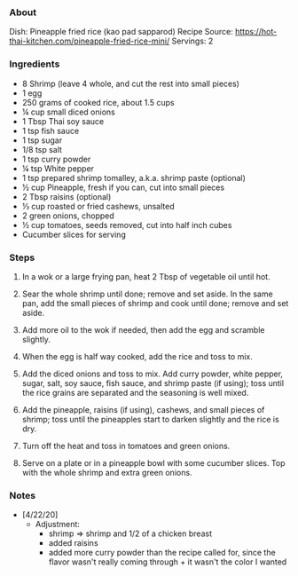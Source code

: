 ### About
Dish: Pineapple fried rice (kao pad sapparod)
Recipe Source: https://hot-thai-kitchen.com/pineapple-fried-rice-mini/
Servings: 2

### Ingredients
- 8 Shrimp (leave 4 whole, and cut the rest into small pieces)
- 1 egg
- 250 grams of cooked rice, about 1.5 cups
- ¼ cup small diced onions
- 1 Tbsp Thai soy sauce
- 1 tsp fish sauce
- 1 tsp sugar
- 1/8 tsp salt
- 1 tsp curry powder
- ¼ tsp White pepper
- 1 tsp prepared shrimp tomalley, a.k.a. shrimp paste (optional)
- ½ cup Pineapple, fresh if you can, cut into small pieces
- 2 Tbsp raisins (optional)
- ⅓ cup roasted or fried cashews, unsalted
- 2 green onions, chopped
- ½ cup tomatoes, seeds removed, cut into half inch cubes
- Cucumber slices for serving 

### Steps
1) In a wok or a large frying pan, heat 2 Tbsp of vegetable oil until hot. 
2) Sear the whole shrimp until done; remove and set aside. In the same pan, add the small pieces of shrimp and cook until done; remove and set aside.

3) Add more oil to the wok if needed, then add the egg and scramble slightly. 
4) When the egg is half way cooked, add the rice and toss to mix. 
5) Add the diced onions and toss to mix. Add curry powder, white pepper, sugar, salt, soy sauce, fish sauce, and shrimp paste (if using); toss until the rice grains are separated and the seasoning is well mixed. 
6) Add the pineapple, raisins (if using), cashews, and small pieces of shrimp; toss until the pineapples start to darken slightly and the rice is dry. 
7) Turn off the heat and toss in tomatoes and green onions.

8) Serve on a plate or in a pineapple bowl with some cucumber slices. Top with the whole shrimp and extra green onions.

### Notes
- \[4/22/20]
    - Adjustment:
        - shrimp => shrimp and 1/2 of a chicken breast
        - added raisins
        - added more curry powder than the recipe called for, since the flavor wasn't really coming through + it wasn't the color I wanted
        